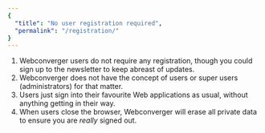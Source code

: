 ```yaml
---
{
  "title": "No user registration required",
  "permalink": "/registration/"
}
---
```


1. Webconverger users do not require any registration, though you could sign up to the newsletter to keep abreast of updates.
2. Webconverger does not have the concept of users or super users (administrators) for that matter.
3. Users just sign into their favourite Web applications as usual, without anything getting in their way.
4. When users close the browser, Webconverger will erase all private data to ensure you are _really_ signed out.
